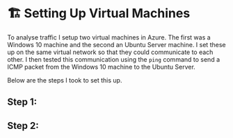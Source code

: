 # 🏗️ Setting Up Virtual Machines
<p>To analyse traffic I setup two virtual machines in Azure. The first was a Windows 10 machine and the second an Ubuntu Server machine. I set these up on the same virtual network so that they could communicate to each other. I then tested this communication using the <code>ping</code> command to send a ICMP packet from the Windows 10 machine to the Ubuntu Server.</p>

Below are the steps I took to set this up.

## Step 1:



## Step 2:
